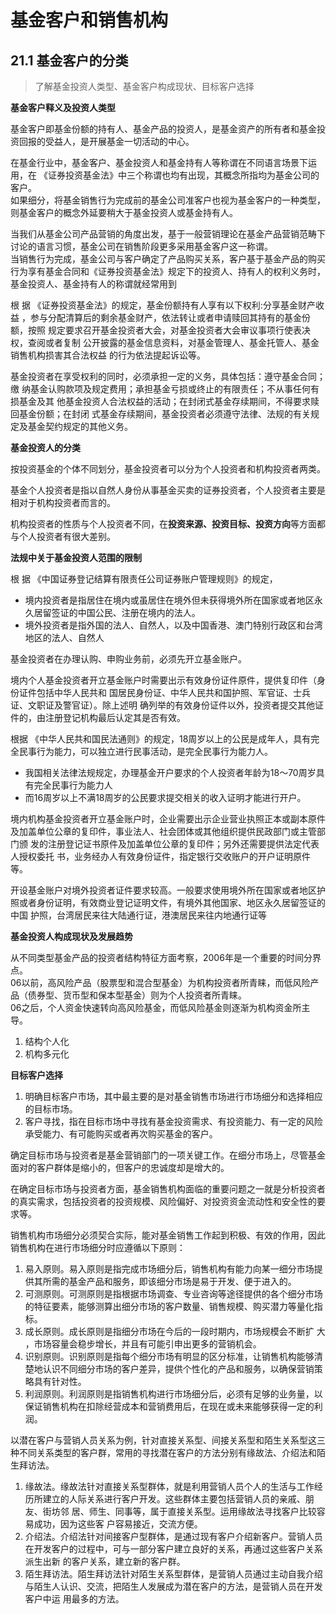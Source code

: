 # 基金客户和销售机构

## 21.1 基金客户的分类

> 了解基金投资人类型、基金客户构成现状、目标客户选择

**基金客户释义及投资人类型**

基金客户即基金份额的持有人、基金产品的投资人，是基金资产的所有者和基金投资回报的受益人，是开展基金一切活动的中心。

在基金行业中，基金客户、基金投资人和基金持有人等称谓在不同语言场景下运用，在 《证券投资基金法》中三个称谓也均有出现，其概念所指均为基金公司的客户。  
如果细分，将基金销售行为完成前的基金公司准客户也视为基金客户的一种类型，则基金客户的概念外延要稍大于基金投资人或基金持有人。 

当我们从基金公司产品营销的角度出发，基于一般营销理论在基金产品营销范畴下讨论的语言习惯，基金公司在销售阶段更多采用基金客户这一称谓。  
当销售行为完成，基金公司与客户确定了产品购买关系，客户基于基金产品的购买行为享有基金合同和《证券投资基金法》规定下的投资人、持有人的权利义务时，基金投资人、基金持有人的称谓就经常用到


根 据 《证券投资基金法》的规定，基金份额持有人享有以下权利:分享基金财产收
益 ，参与分配清算后的剩余基金财产，依法转让或者申请赎回其持有的基金份额，按照
规定要求召开基金投资者大会，对基金投资者大会审议事项行使表决权，查阅或者复制
公开披露的基金信息资料，对基金管理人、基金托管人、基金销售机构损害其合法权益
的行为依法提起诉讼等。

基金投资者在享受权利的同时，必须承担一定的义务，具体包括：遵守基金合同；缴
纳基金认购款项及规定费用；承担基金亏损或终止的有限责任；不从事任何有损基金及其
他基金投资人合法权益的活动；在封闭式基金存续期间，不得要求赎回基金份额；在封闭
式基金存续期间，基金投资者必须遵守法律、法规的有关规定及基金契约规定的其他义务。

**基金投资人的分类**

按投资基金的个体不同划分，基金投资者可以分为个人投资者和机构投资者两类。

基金个人投资者是指以自然人身份从事基金买卖的证券投资者，个人投资者主要是相对于机构投资者而言的。

机构投资者的性质与个人投资者不同，在**投资来源、投资目标、投资方向**等方面都与个人投资者有很大差别。

**法规中关于基金投资人范围的限制**

根 据 《中国证券登记结算有限责任公司证券账户管理规则》的规定，
- 境内投资者是指居住在境内或虽居住在境外但未获得境外所在国家或者地区永久居留签证的中国公民、注册在境内的法人。
- 境外投资者是指外国的法人、自然人，以及中国香港、澳门特别行政区和台湾地区的法人、自然人

基金投资者在办理认购、申购业务前，必须先开立基金账户。

境内个人基金投资者开立基金账户时需要出示有效身份证件原件，提供复印件（身份证件包括中华人民共和
国居民身份证、中华人民共和国护照、军官证、士兵证、文职证及警官证）。除上述明
确列举的有效身份证件以外，投资者提交其他证件的，由注册登记机构最后认定其是否有效。

根据 《中华人民共和国民法通则》的规定，18周岁以上的公民是成年人，具有完全民事行为能力，可以独立进行民事活动，是完全民事行为能力人。
- 我国相关法律法规规定，办理基金开户要求的个人投资者年龄为18〜70周岁具有完全民事行为能力人
- 而16周岁以上不满18周岁的公民要求提交相关的收入证明才能进行开户。

境内机构基金投资者开立基金账户时，企业需要出示企业营业执照正本或副本原件
及加盖单位公章的复印件，事业法人、社会团体或其他组织提供民政部门或主管部门颁
发的注册登记证书原件及加盖单位公章的复印件；另外还需要提供法定代表人授权委托
书，业务经办人有效身份证件，指定银行交收账户的开户证明原件等。

开设基金账户对境外投资者证件要求较高。一般要求使用境外所在国家或者地区护
照或者身份证明，有效商业登记证明文件，有境外其他国家、地区永久居留签证的中国
护照，台湾居民来往大陆通行证，港澳居民来往内地通行证等

**基金投资人构成现状及发展趋势**

从不同类型基金产品的投资者结构特征方面考察，2006年是一个重要的时间分界点。  
06以前，高风险产品（股票型和混合型基金）为机构投资者所青睐，而低风险产品（债券型、货币型和保本型基金）则为个人投资者所青睐。  
06之后，个人资金快速转向高风险基金，而低风险基金则逐渐为机构资金所主导。

1. 结构个人化
2. 机构多元化

**目标客户选择**

1. 明确目标客户市场，其中最主要的是对基金销售市场进行市场细分和选择相应的目标市场。 
2. 客户寻找，指在目标市场中寻找有基金投资需求、有投资能力、有一定的风险承受能力、有可能购买或者再次购买基金的客户。

确定目标市场与投资者是基金营销部门的一项关键工作。在细分市场上，尽管基金面对的客户群体是缩小的，但客户的忠诚度却是增大的。

在确定目标市场与投资者方面，基金销售机构面临的重要问题之一就是分析投资者的真实需求，包括投资者的投资规模、风险偏好、对投资资金流动性和安全性的要求等。

销售机构市场细分必须契合实际，能对基金销售工作起到积极、有效的作用，因此销售机构在进行市场细分时应遵循以下原则：
1. 易入原则。易入原则是指完成市场细分后，销售机构有能力向某一细分市场提
供其所需的基金产品和服务，即该细分市场是易于开发、便于进入的。
2. 可测原则。可测原则是指根据市场调查、专业咨询等途径提供的各个细分市场
的特征要素，能够测算出细分市场的客户数量、销售规模、购买潜力等量化指标。
3. 成长原则。成长原则是指细分市场在今后的一段时期内，市场规模会不断扩
大 ，市场容量会稳步增长，并且有可能引申出更多的营销机会。
4. 识别原则。识别原则是指每个细分市场有明显的区分标准，让销售机构能够清
楚地认识不同细分市场的客户差异，提供个性化的产品和服务，以确保营销策略具有针对性。
5. 利润原则。利润原则是指销售机构进行市场细分后，必须有足够的业务量，以
保证销售机构在扣除经营成本和营销费用后，在现在或未来能够获得一定的利润。

以潜在客户与营销人员关系为例，针对直接关系型、间接关系型和陌生关系型这三种不同关系类型的客户群，常用的寻找潜在客户的方法分别有缘故法、介绍法和陌生拜访法。
1. 缘故法。缘故法针对直接关系型群体，就是利用营销人员个人的生活与工作经
历所建立的人际关系进行客户开发。这些群体主要包括营销人员的亲戚、朋友、街坊邻
居、师生、同事等，属于直接关系型。运用缘故法寻找客户比较容易成功，因为这些客
户容易接近，交流方便。
2. 介绍法。介绍法针对间接客户型群体，是通过现有客户介绍新客户。营销人员
在开发客户的过程中，可与一部分客户建立良好的关系，再通过这些客户关系派生出新
的客户关系，建立新的客户群。
3. 陌生拜访法。陌生拜访法针对陌生关系型群体，是营销人员通过主动自我介绍
与陌生人认识、交流，把陌生人发展成为潜在客户的方法，是营销人员在开发客户中运
用最多的方法。